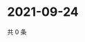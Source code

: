 # 2021-09-24

共 0 条

<!-- BEGIN -->
<!-- 最后更新时间 Fri Sep 24 2021 21:22:21 GMT+0800 (China Standard Time) -->

<!-- END -->
